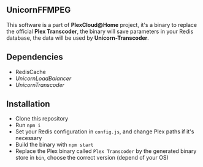## UnicornFFMPEG

This software is a part of __PlexCloud@Home__ project, it's a binary to replace the official __Plex Transcoder__, the binary will save parameters in your Redis database, the data will be used by __Unicorn-Transcoder__.

## Dependencies
* RedisCache
* *UnicornLoadBalancer*
* *UnicornTranscoder*

## Installation
* Clone this repository
* Run `npm i`
* Set your Redis configuration in `config.js`, and change Plex paths if it's necessary
* Build the binary with `npm start`
* Replace the Plex binary called `Plex Transcoder` by the generated binary store in `bin`, choose the correct version (depend of your OS)
